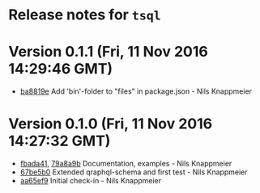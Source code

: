 # Release notes for `tsql`

<a name="current-release"></a>
# Version 0.1.1 (Fri, 11 Nov 2016 14:29:46 GMT)

* [ba8819e](https://github.com/nknapp/tsql/commit/ba8819e) Add 'bin'-folder to "files" in package.json - Nils Knappmeier

# Version 0.1.0 (Fri, 11 Nov 2016 14:27:32 GMT)

* [fbada41](https://github.com/nknapp/tsql/commit/fbada41),
  [79a8a9b](https://github.com/nknapp/tsql/commit/79a8a9b) Documentation, examples - Nils Knappmeier
* [67be5b0](https://github.com/nknapp/tsql/commit/67be5b0) Extended qraphql-schema and first test - Nils Knappmeier
* [aa65ef9](https://github.com/nknapp/tsql/commit/aa65ef9) Initial check-in - Nils Knappmeier
